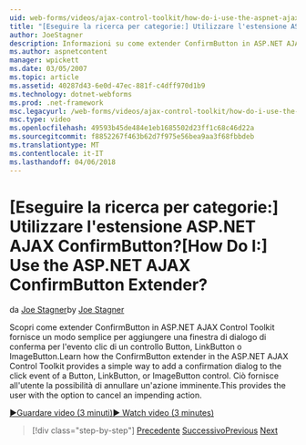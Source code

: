 ```yaml
---
uid: web-forms/videos/ajax-control-toolkit/how-do-i-use-the-aspnet-ajax-confirmbutton-extender
title: "[Eseguire la ricerca per categorie:] Utilizzare l'estensione ASP.NET AJAX ConfirmButton? | Microsoft Docs"
author: JoeStagner
description: Informazioni su come extender ConfirmButton in ASP.NET AJAX Control Toolkit fornisce un modo semplice per aggiungere una finestra di dialogo di conferma per l'evento clic di un pulsante, L....
ms.author: aspnetcontent
manager: wpickett
ms.date: 03/05/2007
ms.topic: article
ms.assetid: 40287d43-6e0d-47ec-881f-c4dff970d1b9
ms.technology: dotnet-webforms
ms.prod: .net-framework
msc.legacyurl: /web-forms/videos/ajax-control-toolkit/how-do-i-use-the-aspnet-ajax-confirmbutton-extender
msc.type: video
ms.openlocfilehash: 49593b45de484e1eb1685502d23ff1c68c46d22a
ms.sourcegitcommit: f8852267f463b62d7f975e56bea9aa3f68fbbdeb
ms.translationtype: MT
ms.contentlocale: it-IT
ms.lasthandoff: 04/06/2018
---
```

<a name="how-do-i-use-the-aspnet-ajax-confirmbutton-extender"></a><span data-ttu-id="26955-104">[Eseguire la ricerca per categorie:] Utilizzare l'estensione ASP.NET AJAX ConfirmButton?</span><span class="sxs-lookup"><span data-stu-id="26955-104">[How Do I:] Use the ASP.NET AJAX ConfirmButton Extender?</span></span>
====================
<span data-ttu-id="26955-105">da [Joe Stagner](https://github.com/JoeStagner)</span><span class="sxs-lookup"><span data-stu-id="26955-105">by [Joe Stagner](https://github.com/JoeStagner)</span></span>

<span data-ttu-id="26955-106">Scopri come extender ConfirmButton in ASP.NET AJAX Control Toolkit fornisce un modo semplice per aggiungere una finestra di dialogo di conferma per l'evento clic di un controllo Button, LinkButton o ImageButton.</span><span class="sxs-lookup"><span data-stu-id="26955-106">Learn how the ConfirmButton extender in the ASP.NET AJAX Control Toolkit provides a simple way to add a confirmation dialog to the click event of a Button, LinkButton, or ImageButton control.</span></span> <span data-ttu-id="26955-107">Ciò fornisce all'utente la possibilità di annullare un'azione imminente.</span><span class="sxs-lookup"><span data-stu-id="26955-107">This provides the user with the option to cancel an impending action.</span></span>

[<span data-ttu-id="26955-108">&#9654;Guardare video (3 minuti)</span><span class="sxs-lookup"><span data-stu-id="26955-108">&#9654; Watch video (3 minutes)</span></span>](https://channel9.msdn.com/Blogs/ASP-NET-Site-Videos/how-do-i-use-the-aspnet-ajax-confirmbutton-extender)

> [!div class="step-by-step"]
> <span data-ttu-id="26955-109">[Precedente](how-do-i-get-started-with-the-aspnet-ajax-animation-extender-control.md)
> [Successivo](how-do-i-use-the-aspnet-ajax-slider-control.md)</span><span class="sxs-lookup"><span data-stu-id="26955-109">[Previous](how-do-i-get-started-with-the-aspnet-ajax-animation-extender-control.md)
[Next](how-do-i-use-the-aspnet-ajax-slider-control.md)</span></span>
